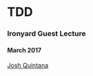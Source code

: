 
# TDD
### Ironyard Guest Lecture
#### March 2017
<a href="https://www.linkedin.com/in/josh-quintana-7790b414">Josh Quintana</a>

